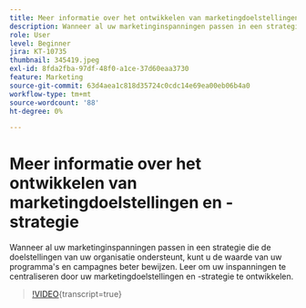 ```yaml
---
title: Meer informatie over het ontwikkelen van marketingdoelstellingen en -strategie
description: Wanneer al uw marketinginspanningen passen in een strategie die de doelstellingen van uw organisatie ondersteunt, kunt u de waarde van uw programma's en campagnes beter bewijzen.
role: User
level: Beginner
jira: KT-10735
thumbnail: 345419.jpeg
exl-id: 8fda2fba-97df-48f0-a1ce-37d60eaa3730
feature: Marketing
source-git-commit: 63d4aea1c818d35724c0cdc14e69ea00eb06b4a0
workflow-type: tm+mt
source-wordcount: '88'
ht-degree: 0%

---
```


# Meer informatie over het ontwikkelen van marketingdoelstellingen en -strategie

Wanneer al uw marketinginspanningen passen in een strategie die de doelstellingen van uw organisatie ondersteunt, kunt u de waarde van uw programma&#39;s en campagnes beter bewijzen. Leer om uw inspanningen te centraliseren door uw marketingdoelstellingen en -strategie te ontwikkelen.

>[!VIDEO](https://video.tv.adobe.com/v/345419/?quality=12&learn=on){transcript=true}

